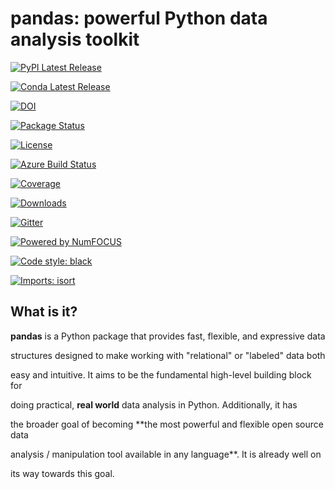 # pandas: powerful Python data analysis toolkit

[![PyPI Latest Release](https://img.shields.io/pypi/v/pandas.svg)](https://pypi.org/project/pandas/)

[![Conda Latest Release](https://anaconda.org/conda-forge/pandas/badges/version.svg)](https://anaconda.org/anaconda/pandas/)

[![DOI](https://zenodo.org/badge/DOI/10.5281/zenodo.3509134.svg)](https://doi.org/10.5281/zenodo.3509134)

[![Package Status](https://img.shields.io/pypi/status/pandas.svg)](https://pypi.org/project/pandas/)

[![License](https://img.shields.io/pypi/l/pandas.svg)](https://github.com/pandas-dev/pandas/blob/master/LICENSE)

[![Azure Build Status](https://dev.azure.com/pandas-dev/pandas/_apis/build/status/pandas-dev.pandas?branch=master)](https://dev.azure.com/pandas-dev/pandas/_build/latest?definitionId=1&branch=master)

[![Coverage](https://codecov.io/github/pandas-dev/pandas/coverage.svg?branch=master)](https://codecov.io/gh/pandas-dev/pandas)

[![Downloads](https://anaconda.org/conda-forge/pandas/badges/downloads.svg)](https://pandas.pydata.org)

[![Gitter](https://badges.gitter.im/Join%20Chat.svg)](https://gitter.im/pydata/pandas)

[![Powered by NumFOCUS](https://img.shields.io/badge/powered%20by-NumFOCUS-orange.svg?style=flat&colorA=E1523D&colorB=007D8A)](https://numfocus.org)

[![Code style: black](https://img.shields.io/badge/code%20style-black-000000.svg)](https://github.com/psf/black)

[![Imports: isort](https://img.shields.io/badge/%20imports-isort-%231674b1?style=flat&labelColor=ef8336)](https://pycqa.github.io/isort/)



## What is it?



**pandas** is a Python package that provides fast, flexible, and expressive data

structures designed to make working with "relational" or "labeled" data both

easy and intuitive. It aims to be the fundamental high-level building block for

doing practical, **real world** data analysis in Python. Additionally, it has

the broader goal of becoming **the most powerful and flexible open source data

analysis / manipulation tool available in any language**. It is already well on

its way towards this goal.